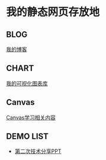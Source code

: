 # 我的静态网页存放地

## BLOG

[我的博客](https://lfy55.github.io/)

## CHART

[我的可视化图表库](./charts/index.html)

## Canvas

[Canvas学习相关内容](./canvase/)

## DEMO LIST

 - [第二次技术分享PPT](https://lfy55.github.io/sqkProject/demo/share-ppt@2/page1.html)